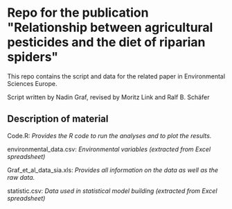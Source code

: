 Repo for the publication "Relationship between agricultural pesticides and the diet of riparian spiders"
====================================================================================================================

This repo contains the script and data for the related paper in Environmental Sciences Europe.

Script written by Nadin Graf, revised by Moritz Link and Ralf B. Schäfer
  
## Description of material ##

Code.R:			 *Provides the R code to run the analyses and to plot the results.*

environmental_data.csv: 		*Environmental variables (extracted from Excel spreadsheet)*

Graf_et_al_data_sia.xls:			 *Provides all information on the data as well as the raw data.*

statistic.csv: 		*Data used in statistical model building (extracted from Excel spreadsheet)*

